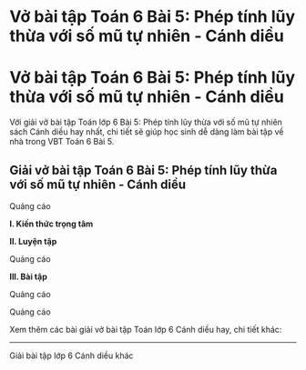 # Vở bài tập Toán 6 Bài 5: Phép tính lũy thừa với số mũ tự nhiên - Cánh diều

# Vở bài tập Toán 6 Bài 5: Phép tính lũy thừa với số mũ tự nhiên - Cánh diều

Với giải vở bài tập Toán lớp 6 Bài 5: Phép tính lũy thừa với số mũ tự nhiên sách Cánh diều hay nhất, chi tiết sẽ giúp học sinh dễ dàng làm bài tập về nhà trong VBT Toán 6 Bài 5.

## Giải vở bài tập Toán 6 Bài 5: Phép tính lũy thừa với số mũ tự nhiên - Cánh diều

Quảng cáo

**I. Kiến thức trọng tâm**

**II. Luyện tập**

Quảng cáo

**III. Bài tập**

Quảng cáo

Quảng cáo

Xem thêm các bài giải vở bài tập Toán lớp 6 Cánh diều hay, chi tiết khác:

* * *

Giải bài tập lớp 6 Cánh diều khác

